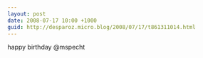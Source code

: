 ```yaml
---
layout: post
date: 2008-07-17 10:00 +1000
guid: http://desparoz.micro.blog/2008/07/17/t861311014.html
---
```

happy birthday @mspecht
